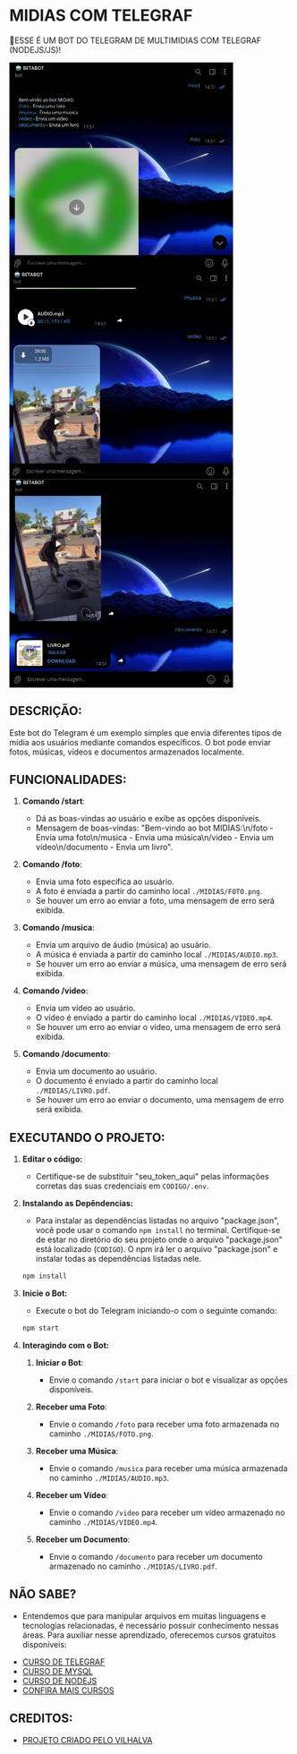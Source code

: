 # MIDIAS COM TELEGRAF
🤤ESSE É UM BOT DO TELEGRAM DE MULTIMIDIAS COM TELEGRAF (NODEJS/JS)!

<img src="./IMAGENS/FOTO_1.png" align="center" width="400"> <br>
<img src="./IMAGENS/FOTO_2.png" align="center" width="400"> <br>
<img src="./IMAGENS/FOTO_3.png" align="center" width="400"> <br>

## DESCRIÇÃO:
Este bot do Telegram é um exemplo simples que envia diferentes tipos de mídia aos usuários mediante comandos específicos. O bot pode enviar fotos, músicas, vídeos e documentos armazenados localmente. 

## FUNCIONALIDADES:
1. **Comando /start**:
   - Dá as boas-vindas ao usuário e exibe as opções disponíveis.
   - Mensagem de boas-vindas: "Bem-vindo ao bot MIDIAS:\n/foto - Envia uma foto\n/musica - Envia uma música\n/video - Envia um vídeo\n/documento - Envia um livro".

2. **Comando /foto**:
   - Envia uma foto específica ao usuário.
   - A foto é enviada a partir do caminho local `./MIDIAS/FOTO.png`.
   - Se houver um erro ao enviar a foto, uma mensagem de erro será exibida.

3. **Comando /musica**:
   - Envia um arquivo de áudio (música) ao usuário.
   - A música é enviada a partir do caminho local `./MIDIAS/AUDIO.mp3`.
   - Se houver um erro ao enviar a música, uma mensagem de erro será exibida.

4. **Comando /video**:
   - Envia um vídeo ao usuário.
   - O vídeo é enviado a partir do caminho local `./MIDIAS/VIDEO.mp4`.
   - Se houver um erro ao enviar o vídeo, uma mensagem de erro será exibida.

5. **Comando /documento**:
   - Envia um documento ao usuário.
   - O documento é enviado a partir do caminho local `./MIDIAS/LIVRO.pdf`.
   - Se houver um erro ao enviar o documento, uma mensagem de erro será exibida.

## EXECUTANDO O PROJETO:
1. **Editar o código:**
   - Certifique-se de substituir "seu_token_aqui" pelas informações corretas das suas credenciais em `CODIGO/.env`.

2. **Instalando as Depêndencias:**
   - Para instalar as dependências listadas no arquivo "package.json", você pode usar o comando `npm install` no terminal. Certifique-se de estar no diretório do seu projeto onde o arquivo "package.json" está localizado (`CODIGO`). O npm irá ler o arquivo "package.json" e instalar todas as dependências listadas nele. 

   ```bash
   npm install
   ```

3. **Inicie o Bot:**
   - Execute o bot do Telegram iniciando-o com o seguinte comando:
    ```bash
    npm start
    ```

4. **Interagindo com o Bot:**
   1. **Iniciar o Bot**:
      - Envie o comando `/start` para iniciar o bot e visualizar as opções disponíveis.

   2. **Receber uma Foto**:
      - Envie o comando `/foto` para receber uma foto armazenada no caminho `./MIDIAS/FOTO.png`.

   3. **Receber uma Música**:
      - Envie o comando `/musica` para receber uma música armazenada no caminho `./MIDIAS/AUDIO.mp3`.

   4. **Receber um Vídeo**:
      - Envie o comando `/video` para receber um vídeo armazenado no caminho `./MIDIAS/VIDEO.mp4`.

   5. **Receber um Documento**:
      - Envie o comando `/documento` para receber um documento armazenado no caminho `./MIDIAS/LIVRO.pdf`.

## NÃO SABE?
- Entendemos que para manipular arquivos em muitas linguagens e tecnologias relacionadas, é necessário possuir conhecimento nessas áreas. Para auxiliar nesse aprendizado, oferecemos cursos gratuitos disponíveis:
* [CURSO DE TELEGRAF](https://github.com/VILHALVA/CURSO-DE-TELEGRAF)
* [CURSO DE MYSQL](https://github.com/VILHALVA/CURSO-DE-MYSQL)
* [CURSO DE NODEJS](https://github.com/VILHALVA/CURSO-DE-NODEJS)
* [CONFIRA MAIS CURSOS](https://github.com/VILHALVA?tab=repositories&q=+topic:CURSO)

## CREDITOS:
- [PROJETO CRIADO PELO VILHALVA](https://github.com/VILHALVA)

